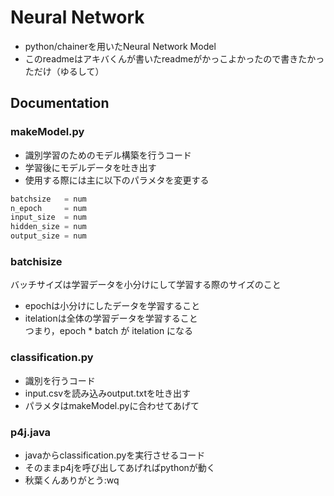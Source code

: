 Neural Network 
===
- python/chainerを用いたNeural Network Model
- このreadmeはアキバくんが書いたreadmeがかっこよかったので書きたかっただけ（ゆるして）

## Documentation
### makeModel.py
- 識別学習のためのモデル構築を行うコード
- 学習後にモデルデータを吐き出す
- 使用する際には主に以下のパラメタを変更する
```python
batchsize   = num
n_epoch     = num
input_size  = num
hidden_size = num
output_size = num
```
### batchisize
バッチサイズは学習データを小分けにして学習する際のサイズのこと  
- epochは小分けにしたデータを学習すること  
- itelationは全体の学習データを学習すること  
つまり，epoch * batch が itelation になる  

### classification.py
- 識別を行うコード
- input.csvを読み込みoutput.txtを吐き出す
- パラメタはmakeModel.pyに合わせてあげて

### p4j.java
- javaからclassification.pyを実行させるコード
- そのままp4jを呼び出してあげればpythonが動く
- 秋葉くんありがとう:wq
